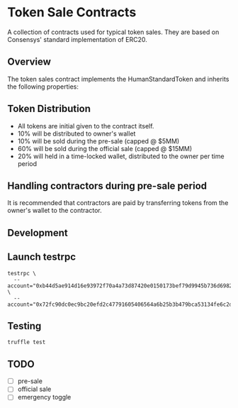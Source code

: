 # Token Sale Contracts

A collection of contracts used for typical token sales.
They are based on Consensys' standard implementation of ERC20.

## Overview

The token sales contract implements the HumanStandardToken and inherits the following properties:

## Token Distribution

  * All tokens are initial given to the contract itself.
  * 10% will be distributed to owner's wallet
  * 10% will be sold during the pre-sale (capped @ $5MM)
  * 60% will be sold during the official sale (capped @ $15MM)
  * 20% will held in a time-locked wallet, distributed to the owner per time period

## Handling contractors during pre-sale period

It is recommended that contractors are paid by transferring tokens from the owner's wallet to the contractor.

## Development

## Launch testrpc

```
testrpc \
  --account="0xb44d5ae914d16e93972f70a4a73d87420e0150173bef79d9945b736d69825247,10000000000000000000000000" \
  --account="0x72fc90dc0ec9bc20efd2c47791605406564a6b25b3b479bca53134fe6c2dd2aa,10000000000000000000000000"
```

## Testing

```
truffle test
```

## TODO
  - [ ] pre-sale
  - [ ] official sale
  - [ ] emergency toggle
